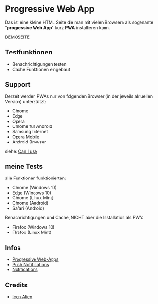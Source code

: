 # Progressive Web App

Das ist eine kleine HTML Seite die man mit vielen Browsern als sogenante "**progressive Web App**" kurz **PWA** installieren kann.

[DEMOSEITE](https://www.hoerandl.com/github/progressive-web-app/index.html)

## Testfunktionen

- Benachrichtigungen testen
- Cache Funktionen eingebaut

## Support

Derzeit werden PWAs nur von folgenden Browser (in der jeweils aktuellen Version) unterstützt:

- Chrome
- Edge
- Opera
- Chrome für Android
- Samsung Internet
- Opera Mobile
- Android Browser

siehe: [Can I use](https://caniuse.com/?search=beforeinstallprompt)

## meine Tests

alle Funktionen funktionierten:

- Chrome (Windows 10)
- Edge (Windows 10)
- Chrome (Linux Mint)
- Chrome (Android)
- Safari (Android)

Benachrichtigungen und Cache, NICHT aber die Installation als PWA:

- Firefox (Windows 10)
- FIrefox (Linux Mint)

## Infos

- [Progressive Web-Apps](https://web.dev/explore/progressive-web-apps)
- [Push Notifications](https://www.magicbell.com/blog/using-push-notifications-in-pwas)
- [Notifications](https://developer.mozilla.org/de/docs/Web/API/Notification)

## Credits

- [Icon Alien](https://www.svgrepo.com/svg/535115/alien)
